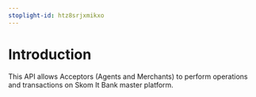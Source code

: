 ```yaml
---
stoplight-id: htz8srjxmikxo
---
```


# Introduction

This API allows Acceptors (Agents and Merchants) to perform operations and transactions on Skom It Bank master platform.


